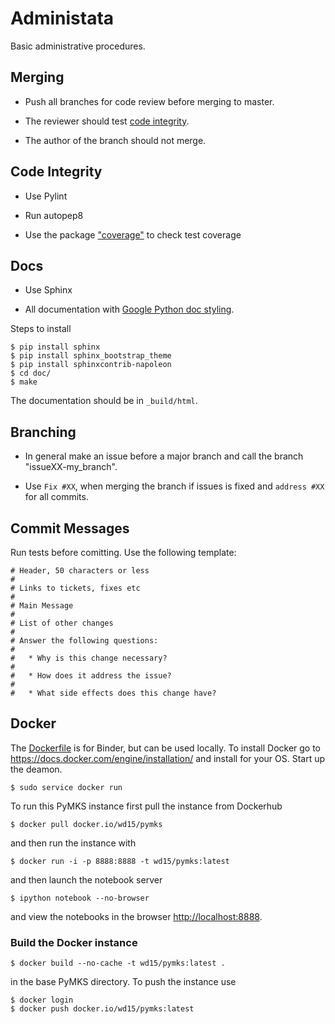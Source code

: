 # Administata

Basic administrative procedures.

## Merging

 * Push all branches for code review before merging to master.

 * The reviewer should test [code integrity](#code-integrity).

 * The author of the branch should not merge.

## Code Integrity

 * Use Pylint

 * Run autopep8

 * Use the package
   ["coverage"](https://pypi.python.org/pypi/coverage/3.7.1) to check
   test coverage

## Docs

 * Use Sphinx

 * All documentation with
   [Google Python doc styling](http://google-styleguide.googlecode.com/svn/trunk/pyguide.html#Comments).

Steps to install

    $ pip install sphinx
    $ pip install sphinx_bootstrap_theme
    $ pip install sphinxcontrib-napoleon
    $ cd doc/
    $ make

The documentation should be in `_build/html`.

## Branching

 * In general make an issue before a major branch and call the branch
   "issueXX-my_branch".

 * Use `Fix #XX`, when merging the branch if issues is fixed and
   `address #XX` for all commits.

## Commit Messages

Run tests before comitting. Use the following template:

```
# Header, 50 characters or less
#
# Links to tickets, fixes etc
#
# Main Message
#
# List of other changes
#
# Answer the following questions:
#
#   * Why is this change necessary?
#
#   * How does it address the issue?
#
#   * What side effects does this change have?
```

## Docker

The [Dockerfile](Dockerfile) is for Binder, but can be used
locally. To install Docker go to
https://docs.docker.com/engine/installation/ and install for your OS.
Start up the deamon.

    $ sudo service docker run

To run this PyMKS instance first pull the instance from Dockerhub

    $ docker pull docker.io/wd15/pymks

and then run the instance with

    $ docker run -i -p 8888:8888 -t wd15/pymks:latest

and then launch the notebook server

    $ ipython notebook --no-browser

and view the notebooks in the browser
[http://localhost:8888](http://localhost:8888).

### Build the Docker instance

    $ docker build --no-cache -t wd15/pymks:latest .

in the base PyMKS directory. To push the instance use

    $ docker login
    $ docker push docker.io/wd15/pymks:latest
